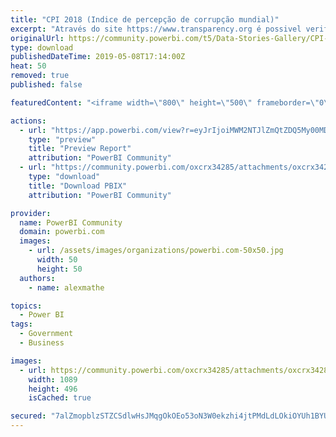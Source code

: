 ```yaml
---
title: "CPI 2018 (Indice de percepção de corrupção mundial)"
excerpt: "Através do site https://www.transparency.org é possivel verificar um trabalho em conjunto com governos , empresas e cidadãos para impedir o abuso de"
originalUrl: https://community.powerbi.com/t5/Data-Stories-Gallery/CPI-2018-Indice-de-percep%C3%A7%C3%A3o-de-corrup%C3%A7%C3%A3o-mundial/m-p/686940
type: download
publishedDateTime: 2019-05-08T17:14:00Z
heat: 50
removed: true
published: false

featuredContent: "<iframe width=\"800\" height=\"500\" frameborder=\"0\" src=\"https://app.powerbi.com/view?r=eyJrIjoiMWM2NTJlZmQtZDQ5My00MDhkLTljZjMtY2MxMTVlY2RiNGQ3IiwidCI6Ijg3ZTcxOWVhLTg0MGUtNDFiMy05Y2NkLTM5MDg2YzllY2NiNiIsImMiOjR9\"></iframe>"

actions:
  - url: "https://app.powerbi.com/view?r=eyJrIjoiMWM2NTJlZmQtZDQ5My00MDhkLTljZjMtY2MxMTVlY2RiNGQ3IiwidCI6Ijg3ZTcxOWVhLTg0MGUtNDFiMy05Y2NkLTM5MDg2YzllY2NiNiIsImMiOjR9"
    type: "preview"
    title: "Preview Report"
    attribution: "PowerBI Community"
  - url: "https://community.powerbi.com/oxcrx34285/attachments/oxcrx34285/DataStoriesGallery/2623/2/concurso.pbix"
    type: "download"
    title: "Download PBIX"
    attribution: "PowerBI Community"

provider:
  name: PowerBI Community
  domain: powerbi.com
  images:
    - url: /assets/images/organizations/powerbi.com-50x50.jpg
      width: 50
      height: 50
  authors:
    - name: alexmathe

topics:
  - Power BI
tags:
  - Government
  - Business

images:
  - url: https://community.powerbi.com/oxcrx34285/attachments/oxcrx34285/DataStoriesGallery/2623/1/cpi2018.PNG
    width: 1089
    height: 496
    isCached: true

secured: "7alZmopblzSTZCSdlwHsJMqgOkOEo53oN3W0ekzhi4jtPMdLdLOkiOYUh1BYUhB79twd1FSApycYOY8iNLO60BegtR05z+ClBFmrwqpbr2LR8C1GkpEU7ICc2k+cdpoWxz+7vtRSj1Lp7NNtMHFMOCf3M0Vec71xu3I6Nu4gM2ny9k4jQ4zGzn0thYPp8e+D+49RBDPgJLPMksekHZ3MZ71dt4BQaQXb1dUTrdNZdef7+XQfguvx3Rsj3W5tQsR/ekC70b5ghDLIZBY9omXA7oKeJQL928sysUaFhhHJN4z1sLVtMc/xtAHGoOw/+93W0Uc1+R7BcZh1zwt7hMD/2WtKXhJ36554vE08ElsMH+0vSPHok2Ki7pnfdQMUsGK4v/sZCi1+gSzrlJAuOEXNzg==;jdrTZh/pZZU6ttHSrZpkwA=="
---
```


